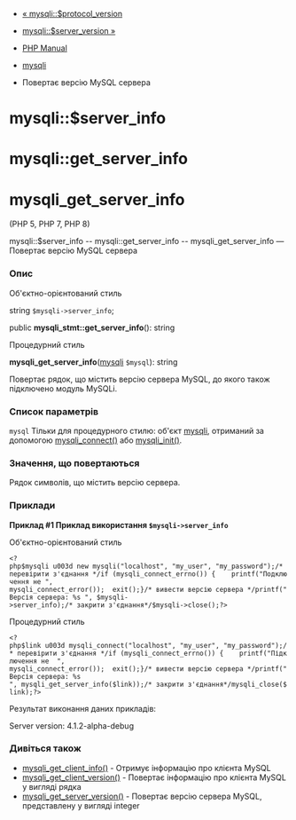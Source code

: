 - [« mysqli::$protocol_version](mysqli.get-proto-info.md)
- [mysqli::$server_version »](mysqli.get-server-version.md)

- [PHP Manual](index.md)
- [mysqli](class.mysqli.md)
- Повертає версію MySQL сервера

# mysqli::$server_info

# mysqli::get_server_info

# mysqli_get_server_info

(PHP 5, PHP 7, PHP 8)

mysqli::$server_info -- mysqli::get_server_info --
mysqli_get_server_info — Повертає версію MySQL сервера

### Опис

Об'єктно-орієнтований стиль

string `$mysqli->server_info`;

public **mysqli_stmt::get_server_info**(): string

Процедурний стиль

**mysqli_get_server_info**([mysqli](class.mysqli.md) `$mysql`): string

Повертає рядок, що містить версію сервера MySQL, до якого також
підключено модуль MySQLi.

### Список параметрів

`mysql`
Тільки для процедурного стилю: об'єкт [mysqli](class.mysqli.md),
отриманий за допомогою [mysqli_connect()](function.mysqli-connect.md)
або [mysqli_init()](mysqli.init.md).

### Значення, що повертаються

Рядок символів, що містить версію сервера.

### Приклади

**Приклад #1 Приклад використання `$mysqli->server_info`**

Об'єктно-орієнтований стиль

` <?php$mysqli u003d new mysqli("localhost", "my_user", "my_password");/* перевірити з'єднання */if (mysqli_connect_errno()) {    printf("Подключення не
", mysqli_connect_error());  exit();}/* вивести версію сервера */printf("Версія сервера: %s
", $mysqli->server_info);/* закрити з'єднання*/$mysqli->close();?> `

Процедурний стиль

` <?php$link u003d mysqli_connect("localhost", "my_user", "my_password");/* перевірити з'єднання */if (mysqli_connect_errno()) {    printf("Підключення не 
", mysqli_connect_error());  exit();}/* вивести версію сервера */printf("Версія сервера: %s
", mysqli_get_server_info($link));/* закрити з'єднання*/mysqli_close($link);?> `

Результат виконання даних прикладів:

Server version: 4.1.2-alpha-debug

### Дивіться також

- [mysqli_get_client_info()](mysqli.get-client-info.md) - Отримує
інформацію про клієнта MySQL
- [mysqli_get_client_version()](mysqli.get-client-version.md) -
Повертає інформацію про клієнта MySQL у вигляді рядка
- [mysqli_get_server_version()](mysqli.get-server-version.md) -
Повертає версію сервера MySQL, представлену у вигляді integer
